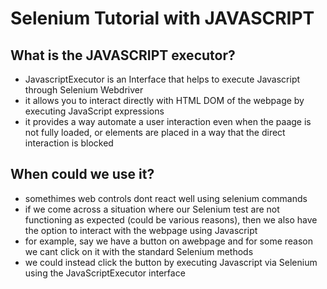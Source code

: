 # Selenium Tutorial with JAVASCRIPT

## What is the JAVASCRIPT executor?

- JavascriptExecutor is an Interface that helps to execute Javascript through Selenium Webdriver
- it allows you to interact directly with HTML DOM of the webpage by executing JavaScript expressions
- it provides a way automate a user interaction even when the paage is not fully loaded, or elements are placed in a way that the direct interaction is blocked

## When could we use it?

- somethimes web controls dont react well using selenium commands
- if we come across a situation where our Selenium test are not functioning as expected (could be various reasons), then we also have the option to interact with the webpage using Javascript
- for example, say we have a button on awebpage and for some reason we cant click on it with the standard Selenium methods
- we could instead click the button by executing Javascript via Selenium using the JavaScriptExecutor interface 
